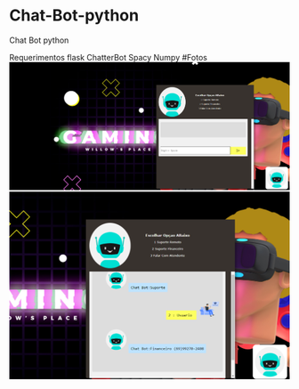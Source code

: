 # Chat-Bot-python
Chat Bot python

Requerimentos
flask
ChatterBot
Spacy
Numpy
#Fotos
<img with="15" src="img/1.png">
<img with="15" src="img/2.png">
